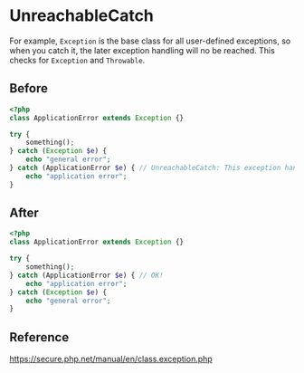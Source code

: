 # UnreachableCatch

For example, `Exception` is the base class for all user-defined exceptions, so when you catch it, the later exception handling will no be reached. This checks for `Exception` and `Throwable`.

## Before

```php
<?php
class ApplicationError extends Exception {}

try {
    something();
} catch (Exception $e) {
    echo "general error";
} catch (ApplicationError $e) { // UnreachableCatch: This exception handling will not be reached.
    echo "application error";
}
```

## After

```php
<?php
class ApplicationError extends Exception {}

try {
    something();
} catch (ApplicationError $e) { // OK!
    echo "application error";
} catch (Exception $e) {
    echo "general error";
}
```

## Reference

https://secure.php.net/manual/en/class.exception.php
